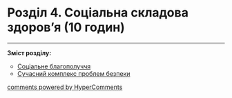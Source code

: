 <div id="hypercomments_widget" class="js-hypercomments-widget invisible"></div>

# Розділ 4. Соціальна складова здоров’я (10 годин)

<hr>
<p><b>Зміст розділу:</b></p>
<ul type="circle">
<li><a href="https://healthmon59.ed-era.com/5/soc_blagopoluchhya.html">Соціальне благополуччя</a></li>
<li><a href="https://healthmon59.ed-era.com/5/bezpeka_v_pobuty_ta_navk_seredovyschy.html">Сучасний комплекс проблем безпеки</a></li>
</ul>

<div class="js-hypercomments-container">
<a href="http://hypercomments.com" class="hc-link" title="comments widget">comments powered by HyperComments</a>
</div>